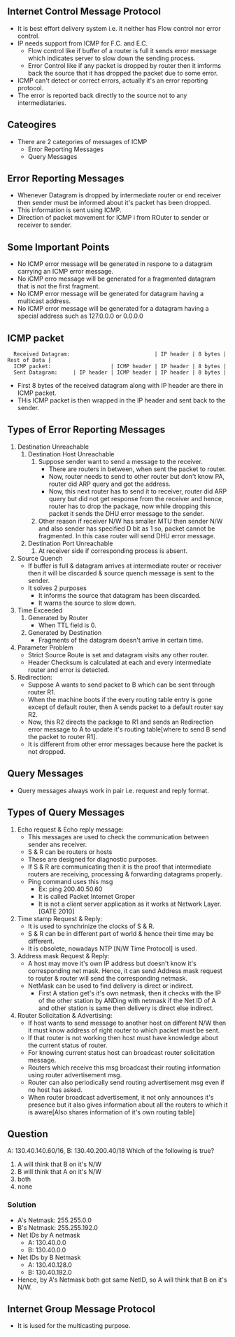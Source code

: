 ## Internet Control Message Protocol

- It is best effort delivery system i.e. it neither has Flow control nor error control.
- IP needs support from ICMP for F.C. and E.C.
  - Flow control like if buffer of a router is full it sends error message which indicates server to slow down the sending process.
  - Error Control like if any packet is dropped by router then it imforms back the source that it has dropped the packet due to some error.
- ICMP can't detect or correct errors, actually it's an error reporting protocol.
- The error is reported back directly to the source not to any intermediataries.

## Cateogires
- There are 2 categories of messages of ICMP
  - Error Reporting Messages
  - Query Messages

## Error Reporting Messages
- Whenever Datagram is dropped by intermediate router or end receiver then sender must be informed about it's packet has been dropped.
- This information is sent using ICMP.
- Direction of packet movement for ICMP i from ROuter to sender or receiver to sender.

## Some Important Points
- No ICMP error message will be generated in respone to a datagram carrying an ICMP error message.
- No iCMP erro message will be generated for a fragmented datagram that is not the first fragment.
- No ICMP error message will be generated for  datagram having a multicast address.
- No ICMP error message will be generated for a datagram having a special address such as 127.0.0.0 or 0.0.0.0

## ICMP packet
```
  Received Datagram:                           | IP header | 8 bytes | Rest of Data |
  ICMP packet:                   | ICMP header | IP header | 8 bytes |
  Sent Datagram:     | IP header | ICMP header | IP header | 8 bytes |
```
- First 8 bytes of the received datagram along with IP header are there in ICMP packet.
- THis ICMP packet is then wrapped in the IP header and sent back to the sender.

## Types of Error Reporting Messages
1. Destination Unreachable
   1. Destination Host Unreachable
      1. Suppose sender want to send a message to the receiver.
         - There are routers in between, when sent the packet to router.
         - Now, router needs to send to other router but don't know PA, router did ARP query and got the address.
         - Now, this next router has to send it to receiver, router did ARP query but did not get response from the receiver and hence, router has to drop the package, now while dropping this packet it sends the DHU error message to the sender.
      2. Other reason if receiver N/W has smaller MTU then sender N/W and also sender has specified D bit as 1 so, packet cannot be fragmented. In this case router will send DHU error message.
   2. Destination Port Unreachable
      1. At receiver side if corresponding process is absent.
2. Source Quench
   - If buffer is full & datagram arrives at intermediate router or receiver then it will be discarded & source quench message is sent to the sender.
   - It solves 2 purposes
     - It informs the source that datagram has been discarded.
     - It warns the source to slow down.
3. Time Exceeded
    1. Generated by Router
       - When TTL field is 0.
    2. Generated by Destination
       - Fragments of the datagram doesn't arrive in certain time.
4. Parameter Problem
    - Strict Source Route is set and datagram visits any other router.
    - Header Checksum is calculated at each and every intermediate router and error is detected.
5. Redirection:
    - Suppose A wants to send packet to B which can be sent through router R1. 
    - When the machine boots if the every routing table entry is gone except of default router, then A sends packet to a default router say R2.
    - Now, this R2 directs the package to R1 and sends an Redirection error message to A to update it's routing table[where to send B send the packet to router R1].
    - It is different from other error messages because here the packet is not dropped.

## Query Messages
- Query messages always work in pair i.e. request and reply format.

## Types of Query Messages
1. Echo request & Echo reply message:
   - This messages are used to check the communication between sender ans receiver.
   - S & R can be routers or hosts
   - These are designed for diagnostic purposes.
   - If S & R are communicating then it is the proof that intermediate routers are receiving, processing & forwarding datagrams properly.
   - Ping command uses this msg
     - Ex: ping 200.40.50.60
     - It is called Packet Internet Groper
     - It is not a client server application as it works at Network Layer.[GATE 2010]
2. Time stamp Request & Reply:
   - It is used to synchrinize the clocks of S & R.
   - S & R can be in different part of world & hence their time may be different.
   - It is obsolete, nowadays NTP [N/W Time Protocol] is used.
3. Address mask Request & Reply:
   - A host may move it's own IP address but doesn't know it's corresponding net mask. Hence, it can send Address mask request to router & router will send the corresponding netmask.
   - NetMask can be used to find delivery is direct or indirect.
     - First A station get's it's own netmask, then it checks with the IP of the other station by ANDing with netmask if the Net ID of A and other station is same then delivery is direct else indirect.
4. Router Solicitation & Advertising:
   - If host wants to send message to another host on different N/W then it must know address of right router to which packet must be sent.
   - If that router is not working then host must have knowledge about the current status of router.
   - For knowing current status host can broadcast router solicitation message.
   - Routers which receive this msg broadcast their routing information using router advertisement msg.
   - Router can also periodically send routing advertisement msg even if no host has asked.
   - When router broadcast advertisement, it not only announces it's presence but it also gives information about all the routers to which it is aware[Also shares information of it's own routing table]

## Question
A: 130.40.140.60/16, B: 130.40.200.40/18 Which of the following is true?
1. A will think  that B on it's N/W
2. B will think that A on it's N/W
3. both
4. none

### Solution
- A's Netmask: 255.255.0.0
- B's Netmask: 255.255.192.0
- Net IDs by A netmask
  - A: 130.40.0.0
  - B: 130.40.0.0
- Net IDs by B Netmask
  - A: 130.40.128.0
  - B: 130.40.192.0
- Hence, by A's Netmask both got same NetID, so A will think that B on it's N/W.

## Internet Group Message Protocol
- It is iused for the multicasting purpose.